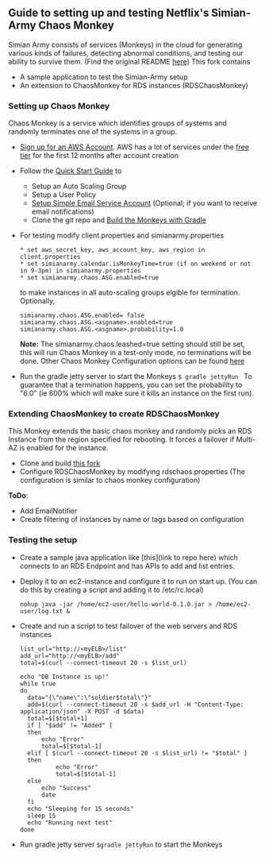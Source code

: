 ## Guide to setting up and testing Netflix's Simian-Army Chaos Monkey

Simian Army consists of services (Monkeys) in the cloud for generating various kinds of failures, detecting abnormal conditions, and testing our ability to survive them.
(Find the original README [here](https://github.com/Netflix/SimianArmy/blob/master/README.md))
This fork contains 
- A sample application to test the Simian-Army setup
- An extension to ChaosMonkey for RDS instances (RDSChaosMonkey) 

### Setting up Chaos Monkey

Chaos Monkey is a service which identifies groups of systems and randomly terminates one of the systems in a group.

- [Sign up for an AWS Account](https://www.amazon.com/ap/signin?openid.assoc_handle=aws&openid.return_to=https%3A%2F%2Fsignin.aws.amazon.com%2Foauth%3Fresponse_type%3Dcode%26client_id%3Darn%253Aaws%253Aiam%253A%253A015428540659%253Auser%252Fawssignupportal%26redirect_uri%3Dhttps%253A%252F%252Fportal.aws.amazon.com%252Fbilling%252Fsignup%253Fredirect_url%253Dhttps%25253A%25252F%25252Faws.amazon.com%25252Fregistration-confirmation%2526state%253DhashArgs%252523%2526isauthcode%253Dtrue%26noAuthCookie%3Dtrue&openid.mode=checkid_setup&openid.ns=http%3A%2F%2Fspecs.openid.net%2Fauth%2F2.0&openid.identity=http%3A%2F%2Fspecs.openid.net%2Fauth%2F2.0%2Fidentifier_select&openid.claimed_id=http%3A%2F%2Fspecs.openid.net%2Fauth%2F2.0%2Fidentifier_select&action=&disableCorpSignUp=&clientContext=&marketPlaceId=&poolName=&authCookies=&pageId=aws.ssop&siteState=unregistered%2Cen_US&accountStatusPolicy=P1&sso=&openid.pape.preferred_auth_policies=MultifactorPhysical&openid.pape.max_auth_age=120&openid.ns.pape=http%3A%2F%2Fspecs.openid.net%2Fextensions%2Fpape%2F1.0&server=%2Fap%2Fsignin%3Fie%3DUTF8&accountPoolAlias=&forceMobileApp=0&language=en_US&forceMobileLayout=0).
AWS has a lot of services under the [free tier](https://aws.amazon.com/free/) for the first 12 months after account creation

- Follow the [Quick Start Guide](https://github.com/Netflix/SimianArmy/wiki/Quick-Start-Guide) to 
  * Setup an Auto Scaling Group 
  * Setup a User Policy 
  * [Setup Simple Email Service Account](https://github.com/Netflix/SimianArmy/wiki/Quick-Start-Guide#setup-simple-email-service-account) (Optional; if you want to receive email notifications)
  * Clone the git repo and [Build the Monkeys with Gradle](https://github.com/Netflix/SimianArmy/wiki/Quick-Start-Guide#build-the-monkeys-with-gradle)
  
- For testing modify client.properties and simianarmy.properties 
  ```
  * set aws_secret_key, aws_account_key, aws_region in client.properties
  * set simianarmy.calendar.isMonkeyTime=true (if on weekend or not in 9-3pm) in simianarmy.properties
  * set simianarmy.chaos.ASG.enabled=true
  ```
  to make instances in all auto-scaling groups elgible for termination. 
  Optionally, 
  ```
  simianarmy.chaos.ASG.enabled= false 
  simianarmy.chaos.ASG.<asgname>.enabled=true
  simianarmy.chaos.ASG.<asgname>.probability=1.0
  ```
  **Note:** The simianarmy.chaos.leashed=true setting should still be set, this will run Chaos Monkey in a test-only mode, no terminations will be done.
  Other Chaos Monkey Configuration options can be found [here](https://github.com/Netflix/SimianArmy/wiki/Chaos-Settings)

- Run the gradle jetty server to start the Monkeys
```$ gradle jettyRun ```
To guarantee that a termination happens, you can set the probability to "6.0" (ie 600% which will make sure it kills an instance on the first run).


### Extending ChaosMonkey to create RDSChaosMonkey
This Monkey extends the basic chaos monkey and randomly picks an RDS Instance from the region specified for rebooting. It forces a failover if Multi-AZ is enabled for the instance.
- Clone and build [this fork](https://github.com/BhaviJagwani/SimianArmy)
- Configure RDSChaosMonkey by modifying rdschaos.properties (The configuration is similar to chaos monkey configuration)

**ToDo**:
- Add EmailNotifier
- Create filtering of instances by name or tags based on configuration


### Testing the setup 

- Create a sample java application like [this](link to repo here) which connects to an RDS Endpoint and has APIs to add and list entries. 
- Deploy it to an ec2-instance and configure it to run on start up. (You can do this by creating a script and adding it to /etc/rc.local)

  ```
  nohup java -jar /home/ec2-user/hello-world-0.1.0.jar > /home/ec2-user/log.txt &
  ```
- Create and run a script to test failover of the web servers and RDS instances

  ```
  list_url="http://<myELB>/list"
  add_url="http://<myELB>/add"
  total=$(curl --connect-timeout 20 -s $list_url)

  echo "DB Instance is up!"
  while true 
  do
	data="{\"name\":\"soldier$total\"}"
	add=$(curl --connect-timeout 20 -s $add_url -H "Content-Type: application/json" -X POST -d $data)
	total=$[$total+1]
	if [ "$add" != "Added" ]
	then 
		echo "Error"
		total=$[$total-1]  
	elif [ $(curl --connect-timeout 20 -s $list_url) != "$total" ]
	then
			echo "Error"
			total=$[$total-1] 
	else 
		echo "Success"
		date 	
	fi
	echo "Sleeping for 15 seconds"
	sleep 15
	echo "Running next test"
  done
  ```
- Run gradle jetty server ```$gradle jettyRun``` to start the Monkeys

